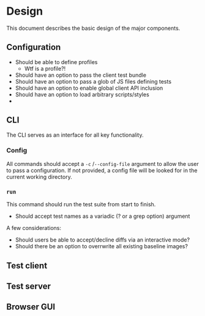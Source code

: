 # Design

This document describes the basic design of the major components.

## Configuration

- Should be able to define profiles
  - Wtf is a profile?!
- Should have an option to pass the client test bundle
- Should have an option to pass a glob of JS files defining tests
- Should have an option to enable global client API inclusion
- Should have an option to load arbitrary scripts/styles
- 

## CLI

The CLI serves as an interface for all key functionality.

### Config

All commands should accept a `-c` /`--config-file` argument to allow the user to pass a configuration. If not provided, a config file will be looked for in the current working directory.

### `run`

This command should run the test suite from start to finish. 

- Should accept test names as a variadic (? or a grep option) argument

A few considerations:

- Should users be able to accept/decline diffs via an interactive mode?
- Should there be an option to overrwrite all existing baseline images?

## Test client

## Test server

## Browser GUI